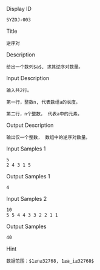 Display ID

```
SYZOJ-003
```

Title

```
逆序对
```

Description

```
给出一个数列$a$, 求其逆序对数量。
```

Input Description

```
输入共2行。

第一行，整数n, 代表数组a的长度。

第二行，n个整数， 代表a中的元素。
```

Output Description

```
输出仅一个整数， 数组中的逆序对数量。
```

Input Samples 1

```
5
2 4 3 1 5
```

Output Samples 1

```
4
```

Input Samples 2

```
10
5 5 4 4 3 3 2 2 1 1
```

Output Samples

```
40
```

Hint

```
数据范围：$1≤n≤32768, 1≤a_i≤32768$
```

